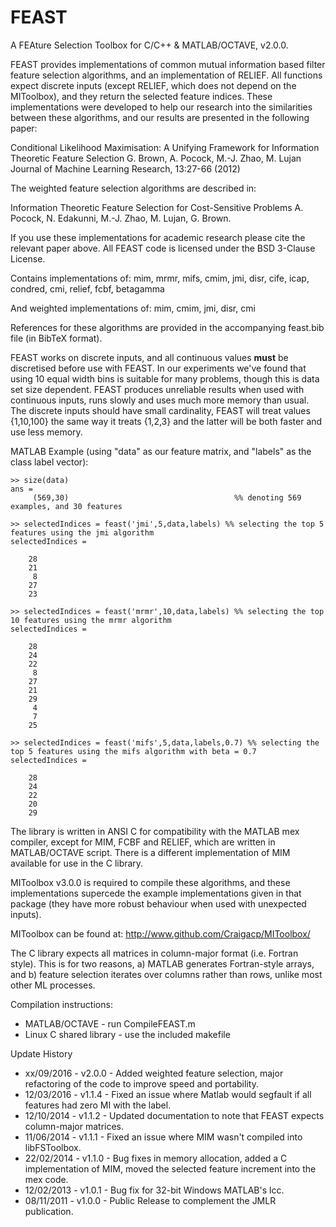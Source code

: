 FEAST
=====

A FEAture Selection Toolbox for C/C++ &amp; MATLAB/OCTAVE, v2.0.0.

FEAST provides implementations of common mutual information based filter
feature selection algorithms, and an implementation of RELIEF. All functions
expect discrete inputs (except RELIEF, which does not depend on the MIToolbox),
and they return the selected feature indices. These implementations were
developed to help our research into the similarities between these algorithms,
and our results are presented in the following paper:

 Conditional Likelihood Maximisation: A Unifying Framework for Information Theoretic Feature Selection
 G. Brown, A. Pocock, M.-J. Zhao, M. Lujan
 Journal of Machine Learning Research, 13:27-66 (2012)

The weighted feature selection algorithms are described in:

 Information Theoretic Feature Selection for Cost-Sensitive Problems
 A. Pocock, N. Edakunni, M.-J. Zhao, M. Lujan, G. Brown.

If you use these implementations for academic research please cite the relevant paper
above.  All FEAST code is licensed under the BSD 3-Clause License.

Contains implementations of:
   mim, mrmr, mifs, cmim, jmi, disr, cife, icap, condred, cmi, relief, fcbf, betagamma

And weighted implementations of:
   mim, cmim, jmi, disr, cmi

References for these algorithms are provided in the accompanying feast.bib file
(in BibTeX format).

FEAST works on discrete inputs, and all continuous values **must** be
discretised before use with FEAST.  In our experiments we've found that using
10 equal width bins is suitable for many problems, though this is data set size
dependent. FEAST produces unreliable results when used with continuous inputs,
runs slowly and uses much more memory than usual. The discrete inputs should
have small cardinality, FEAST will treat values {1,10,100} the same way it
treats {1,2,3} and the latter will be both faster and use less memory.

MATLAB Example (using "data" as our feature matrix, and "labels" as the class label vector):

```
>> size(data)
ans = 
     (569,30)                                     %% denoting 569 examples, and 30 features
```
```
>> selectedIndices = feast('jmi',5,data,labels) %% selecting the top 5 features using the jmi algorithm
selectedIndices =

    28
    21
     8
    27
    23
```
```
>> selectedIndices = feast('mrmr',10,data,labels) %% selecting the top 10 features using the mrmr algorithm
selectedIndices =

    28
    24
    22
     8
    27
    21
    29
     4
     7
    25
```
```
>> selectedIndices = feast('mifs',5,data,labels,0.7) %% selecting the top 5 features using the mifs algorithm with beta = 0.7
selectedIndices =

    28
    24
    22
    20
    29
```

The library is written in ANSI C for compatibility with the MATLAB mex
compiler, except for MIM, FCBF and RELIEF, which are written in MATLAB/OCTAVE
script. There is a different implementation of MIM available for use in the C
library.

MIToolbox v3.0.0 is required to compile these algorithms, and these
implementations supercede the example implementations given in that package
(they have more robust behaviour when used with unexpected inputs).

MIToolbox can be found at: http://www.github.com/Craigacp/MIToolbox/

The C library expects all matrices in column-major format (i.e. Fortran style).
This is for two reasons, a) MATLAB generates Fortran-style arrays, and b)
feature selection iterates over columns rather than rows, unlike most other ML
processes. 

Compilation instructions:
 - MATLAB/OCTAVE - run CompileFEAST.m
 - Linux C shared library - use the included makefile

Update History
 - xx/09/2016 - v2.0.0 - Added weighted feature selection, major refactoring of the code to improve speed and portability.
 - 12/03/2016 - v1.1.4 - Fixed an issue where Matlab would segfault if all features had zero MI with the label.
 - 12/10/2014 - v1.1.2 - Updated documentation to note that FEAST expects column-major matrices.
 - 11/06/2014 - v1.1.1 - Fixed an issue where MIM wasn't compiled into libFSToolbox.
 - 22/02/2014 - v1.1.0 - Bug fixes in memory allocation, added a C implementation of MIM, moved the selected feature increment into the mex code.
 - 12/02/2013 - v1.0.1 - Bug fix for 32-bit Windows MATLAB's lcc.
 - 08/11/2011 - v1.0.0 - Public Release to complement the JMLR publication.

